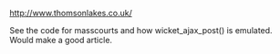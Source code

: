 http://www.thomsonlakes.co.uk/

See the code for masscourts and how wicket_ajax_post() is emulated. Would make a good article.